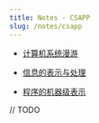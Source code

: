 ```yaml
---
title: Notes - CSAPP
slug: /notes/csapp
---
```


- [计算机系统漫游](/notes/csapp/roam)

- [信息的表示与处理](/notes/csapp/info)

- [程序的机器级表示](/notes/csapp/asm)

// TODO

